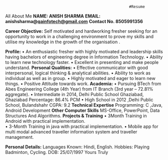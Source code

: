                                                            #Resume
All About Me
**NAME: ANISH SHARMA**
**EMAIL: anishsharma@qainfotech@gmail.com** 
**Contact No. 8505991356**

**Career Objective:**
Self motivated and hardworking fresher seeking for an opportunity to work in a challenging environment to prove my skills and utilise my knowledge in the growth  of the organisation .

**Profile:**
•	An enthusiastic fresher with highly motivated and leadership skills having bachelors of engineering degree in Information Technology.
•	Ability to learn new  technology faster.
•	Excellent in presenting and make people understand.
**Personal Qualities:**
•	Effective communicator with good interpersonal, logical thinking & analytical abilities.
•	Ability to work as individual as well as in group.
•	Highly motivated and eager to learn new things.
•	Positive Attitude towards work.
**Academia:**
•	Pursuing  BTech from Abes Engineering College (4th Year) from IT Branch  (3rd year – 72.81% aggregate).
•	Intermediate in 2014, Delhi Public School Ghaziabad, Ghaziabad Percentage: 86.4% PCM
•	High School  in 2012 ,Delhi Public School, Bulandshahr CGPA: 9.2 
**Technical Expertise**
Programming: C ,Java, Android Development                                                                                               **Other Computer Skills**
MS-Office, PowerPoint, Data Structures And Algorithms. 
**Projects & Training**
•	3Month Training in Android with practical implementation.  
•	3-Month Training in java with practical implementation.
•	Mobile app for multi modal advanced traveller information system and traveller management.

**Personal Details:**
Languages Known: Hindi, English.
Hobbies: Playing Badminton, Cycling.
DOB: 25/07/1997
                                                                                                        Yours Truly
                                    
